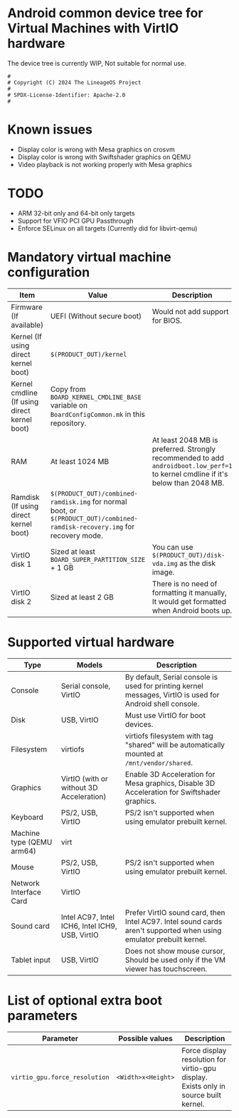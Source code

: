 # Android common device tree for Virtual Machines with VirtIO hardware

The device tree is currently WIP, Not suitable for normal use.

```
#
# Copyright (C) 2024 The LineageOS Project
#
# SPDX-License-Identifier: Apache-2.0
#
```

# Known issues
- Display color is wrong with Mesa graphics on crosvm
- Display color is wrong with Swiftshader graphics on QEMU
- Video playback is not working properly with Mesa graphics

# TODO
- ARM 32-bit only and 64-bit only targets
- Support for VFIO PCI GPU Passthrough
- Enforce SELinux on all targets (Currently did for libvirt-qemu)

# Mandatory virtual machine configuration

| Item | Value | Description |
| ---- | ----- | ----------- |
| Firmware (If available) | UEFI (Without secure boot) | Would not add support for BIOS. |
| Kernel (If using direct kernel boot) | `$(PRODUCT_OUT)/kernel` | |
| Kernel cmdline (If using direct kernel boot) | Copy from `BOARD_KERNEL_CMDLINE_BASE` variable on `BoardConfigCommon.mk` in this repository. | |
| RAM | At least 1024 MB | At least 2048 MB is preferred. Strongly recommended to add `androidboot.low_perf=1` to kernel cmdline if it's below than 2048 MB. |
| Ramdisk (If using direct kernel boot) | `$(PRODUCT_OUT)/combined-ramdisk.img` for normal boot, or `$(PRODUCT_OUT)/combined-ramdisk-recovery.img` for recovery mode. | |
| VirtIO disk 1 | Sized at least `BOARD_SUPER_PARTITION_SIZE` + 1 GB | You can use `$(PRODUCT_OUT)/disk-vda.img` as the disk image. |
| VirtIO disk 2 | Sized at least 2 GB | There is no need of formatting it manually, It would get formatted when Android boots up. |

# Supported virtual hardware

| Type | Models | Description |
| ---- | ------ | ----------- |
| Console | Serial console, VirtIO | By default, Serial console is used for printing kernel messages, VirtIO is used for Android shell console. |
| Disk | USB, VirtIO | Must use VirtIO for boot devices. |
| Filesystem | virtiofs | virtiofs filesystem with tag "shared" will be automatically mounted at `/mnt/vendor/shared`. |
| Graphics | VirtIO (with or without 3D Acceleration) | Enable 3D Acceleration for Mesa graphics, Disable 3D Acceleration for Swiftshader graphics. |
| Keyboard | PS/2, USB, VirtIO | PS/2 isn't supported when using emulator prebuilt kernel. |
| Machine type (QEMU arm64) | virt | |
| Mouse | PS/2, USB, VirtIO | PS/2 isn't supported when using emulator prebuilt kernel. |
| Network Interface Card | VirtIO | |
| Sound card | Intel AC97, Intel ICH6, Intel ICH9, USB, VirtIO | Prefer VirtIO sound card, then Intel AC97. Intel sound cards aren't supported when using emulator prebuilt kernel. |
| Tablet input | USB, VirtIO | Does not show mouse cursor, Should be used only if the VM viewer has touchscreen. |

# List of optional extra boot parameters

| Parameter | Possible values | Description |
| --------- | --------------- | ----------- |
| `virtio_gpu.force_resolution` | `<Width>x<Height>` | Force display resolution for virtio-gpu display. Exists only in source built kernel. |
